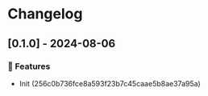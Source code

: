 # Changelog
## [0.1.0] - 2024-08-06

### :rocket: Features

- Init (256c0b736fce8a593f23b7c45caae5b8ae37a95a)

